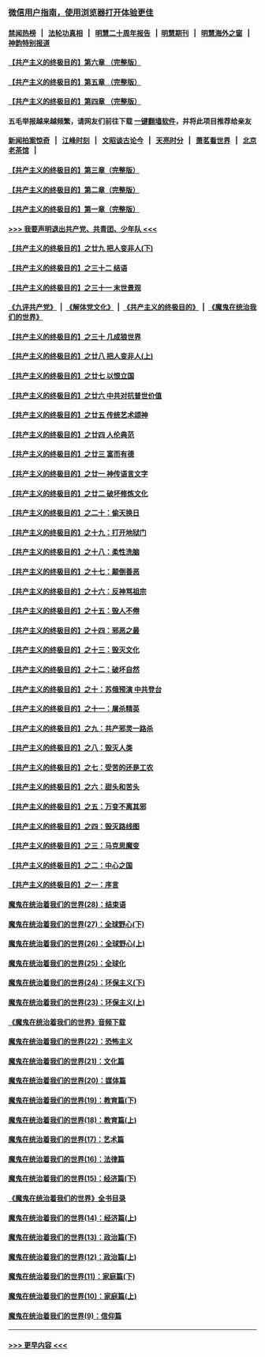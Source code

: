 ### [微信用户指南，使用浏览器打开体验更佳](https://github.com/gfw-breaker/banned-news1/blob/master/indexes/wechat-guide.md?t=0)
#### [禁闻热榜](热点新闻.md?t=0)  &nbsp;&nbsp;|&nbsp;&nbsp; [法轮功真相](https://github.com/gfw-breaker/truth/blob/master/README.md?t=0) &nbsp;&nbsp;|&nbsp;&nbsp; [明慧二十周年报告](https://github.com/gfw-breaker/mh-reports/blob/master/README.md?t=0) &nbsp;&nbsp;|&nbsp;&nbsp;[明慧期刊](https://github.com/gfw-breaker/mh-qikan) &nbsp;&nbsp;|&nbsp;&nbsp; [明慧海外之窗](https://github.com/gfw-breaker/mh-news/blob/master/README.md?t=0) &nbsp;&nbsp;|&nbsp;&nbsp; [神韵特别报道](https://github.com/gfw-breaker/mh-news/blob/master/shenyun.md?t=0)
#### [【共产主义的终极目的】第六章 （完整版）](../pages/nsc422/n11428913.md?t=02060944) 
#### [【共产主义的终极目的】第五章 （完整版）](../pages/nsc422/n11428912.md?t=02060944) 
#### [【共产主义的终极目的】第四章 （完整版）](../pages/nsc422/n11428907.md?t=02060944) 
#### 五毛举报越来越频繁，请网友们前往下载 [一键翻墙软件](https://github.com/gfw-breaker/ssr-accounts)，并将此项目推荐给亲友
#### [新闻拍案惊奇](https://github.com/gfw-breaker/banned-news1/blob/master/pages/link4.md) &nbsp;&nbsp;|&nbsp;&nbsp; [江峰时刻](https://github.com/gfw-breaker/banned-news1/blob/master/pages/link4.md) &nbsp;&nbsp;|&nbsp;&nbsp; [文昭谈古论今](https://github.com/gfw-breaker/banned-news1/blob/master/pages/link4.md) &nbsp;&nbsp;|&nbsp;&nbsp; [天亮时分](https://github.com/gfw-breaker/banned-news1/blob/master/pages/link4.md) &nbsp;&nbsp;|&nbsp;&nbsp; [萧茗看世界](https://github.com/gfw-breaker/banned-news1/blob/master/pages/link4.md) &nbsp;&nbsp;|&nbsp;&nbsp; [北京老茶馆](https://github.com/gfw-breaker/banned-news1/blob/master/pages/link4.md) &nbsp;&nbsp;|&nbsp;&nbsp; 
#### [【共产主义的终极目的】第三章（完整版）](../pages/nsc422/n11428848.md?t=02060944) 
#### [【共产主义的终极目的】第二章（完整版）](../pages/nsc422/n11428831.md?t=02060944) 
#### [【共产主义的终极目的】第一章（完整版）](../pages/nsc422/n11417651.md?t=02060944) 
#### [>>> 我要声明退出共产党、共青团、少年队 <<<](https://github.com/begood0513/goodnews/blob/master/quit/letter.md) 
#### [【共产主义的终极目的】之廿九 把人变非人(下)](../pages/nsc422/n11344140.md?t=02060944) 
#### [【共产主义的终极目的】之三十二 结语](../pages/nsc422/n11360535.md?t=02060944) 
#### [【共产主义的终极目的】之三十一 末世景观](../pages/nsc422/n11351129.md?t=02060944) 
#### [《九评共产党》](https://github.com/begood0513/9ping.md/blob/master/README.md) &nbsp;|&nbsp; [《解体党文化》](../../../../jtdwh.md/blob/master/README.md)  &nbsp;|&nbsp; [《共产主义的终极目的》](../../../../gczydzjmd.md/blob/master/README.md) &nbsp;|&nbsp; [《魔鬼在统治我们的世界》](../../../../mgztzwmdsj.md/blob/master/README.md) 
#### [【共产主义的终极目的】之三十 几成狼世界](../pages/nsc422/n11348280.md?t=02060944) 
#### [【共产主义的终极目的】之廿八 把人变非人(上)](../pages/nsc422/n11340492.md?t=02060944) 
#### [【共产主义的终极目的】之廿七 以恨立国](../pages/nsc422/n11336944.md?t=02060944) 
#### [【共产主义的终极目的】之廿六 中共对抗普世价值](../pages/nsc422/n11324785.md?t=02060944) 
#### [【共产主义的终极目的】之廿五 传统艺术颂神](../pages/nsc422/n11296396.md?t=02060944) 
#### [【共产主义的终极目的】之廿四 人伦典范](../pages/nsc422/n11296397.md?t=02060944) 
#### [【共产主义的终极目的】之廿三 富而有德](../pages/nsc422/n11283598.md?t=02060944) 
#### [【共产主义的终极目的】之廿一 神传语言文字](../pages/nsc422/n11263265.md?t=02060944) 
#### [【共产主义的终极目的】之廿二 破坏修炼文化](../pages/nsc422/n11245728.md?t=02060944) 
#### [【共产主义的终极目的】之二十：偷天换日](../pages/nsc422/n11238846.md?t=02060944) 
#### [【共产主义的终极目的】之十九：打开地狱门](../pages/nsc422/n11206376.md?t=02060944) 
#### [【共产主义的终极目的】之十八：柔性洗脑](../pages/nsc422/n11199994.md?t=02060944) 
#### [【共产主义的终极目的】之十七：颠倒善恶](../pages/nsc422/n11179782.md?t=02060944) 
#### [【共产主义的终极目的】之十六：反神骂祖宗](../pages/nsc422/n11166798.md?t=02060944) 
#### [【共产主义的终极目的】之十五：毁人不倦](../pages/nsc422/n11166792.md?t=02060944) 
#### [【共产主义的终极目的】之十四：邪恶之最](../pages/nsc422/n11150249.md?t=02060944) 
#### [【共产主义的终极目的】之十三：毁灭文化](../pages/nsc422/n11135227.md?t=02060944) 
#### [【共产主义的终极目的】之十二：破坏自然](../pages/nsc422/n11135214.md?t=02060944) 
#### [【共产主义的终极目的】之十：苏俄预演 中共登台](../pages/nsc422/n11118424.md?t=02060944) 
#### [【共产主义的终极目的】之十一：屠杀精英](../pages/nsc422/n11118442.md?t=02060944) 
#### [【共产主义的终极目的】之九：共产邪灵一路杀](../pages/nsc422/n11114139.md?t=02060944) 
#### [【共产主义的终极目的】之八：毁灭人类](../pages/nsc422/n11108503.md?t=02060944) 
#### [【共产主义的终极目的】之七：受苦的还是工农](../pages/nsc422/n11101809.md?t=02060944) 
#### [【共产主义的终极目的】之六：甜头和苦头](../pages/nsc422/n11096971.md?t=02060944) 
#### [【共产主义的终极目的】之五：万变不离其邪](../pages/nsc422/n11091285.md?t=02060944) 
#### [【共产主义的终极目的】之四：毁灭路线图](../pages/nsc422/n11086284.md?t=02060944) 
#### [【共产主义的终极目的】之三：马克思魔变](../pages/nsc422/n11061941.md?t=02060944) 
#### [【共产主义的终极目的】之二：中心之国](../pages/nsc422/n11047728.md?t=02060944) 
#### [【共产主义的终极目的】之一：序言](../pages/nsc422/n11086077.md?t=02060944) 
#### [魔鬼在统治着我们的世界(28)：结束语](../pages/nsc422/n10936246.md?t=02060944) 
#### [魔鬼在统治着我们的世界(27)：全球野心(下)](../pages/nsc422/n10928319.md?t=02060944) 
#### [魔鬼在统治着我们的世界(26)：全球野心(上)](../pages/nsc422/n10900318.md?t=02060944) 
#### [魔鬼在统治着我们的世界(25)：全球化](../pages/nsc422/n10788205.md?t=02060944) 
#### [魔鬼在统治着我们的世界(24)：环保主义(下)](../pages/nsc422/n10695307.md?t=02060944) 
#### [魔鬼在统治着我们的世界(23)：环保主义(上)](../pages/nsc422/n10688613.md?t=02060944) 
#### [《魔鬼在统治着我们的世界》音频下载](../pages/nsc422/n10635553.md?t=02060944) 
#### [魔鬼在统治着我们的世界(22)：恐怖主义](../pages/nsc422/n10614727.md?t=02060944) 
#### [魔鬼在统治着我们的世界(21)：文化篇](../pages/nsc422/n10597706.md?t=02060944) 
#### [魔鬼在统治着我们的世界(20)：媒体篇](../pages/nsc422/n10586579.md?t=02060944) 
#### [魔鬼在统治着我们的世界(19)：教育篇(下)](../pages/nsc422/n10564808.md?t=02060944) 
#### [魔鬼在统治着我们的世界(18)：教育篇(上)](../pages/nsc422/n10526970.md?t=02060944) 
#### [魔鬼在统治着我们的世界(17)：艺术篇](../pages/nsc422/n10499093.md?t=02060944) 
#### [魔鬼在统治着我们的世界(16)：法律篇](../pages/nsc422/n10485969.md?t=02060944) 
#### [魔鬼在统治着我们的世界(15)：经济篇(下)](../pages/nsc422/n10469975.md?t=02060944) 
#### [《魔鬼在统治着我们的世界》全书目录](../pages/nsc422/n10464261.md?t=02060944) 
#### [魔鬼在统治着我们的世界(14)：经济篇(上)](../pages/nsc422/n10457370.md?t=02060944) 
#### [魔鬼在统治着我们的世界(13)：政治篇(下)](../pages/nsc422/n10448270.md?t=02060944) 
#### [魔鬼在统治着我们的世界(12)：政治篇(上)](../pages/nsc422/n10444576.md?t=02060944) 
#### [魔鬼在统治着我们的世界(11)：家庭篇(下)](../pages/nsc422/n10440961.md?t=02060944) 
#### [魔鬼在统治着我们的世界(10)：家庭篇(上)](../pages/nsc422/n10435448.md?t=02060944) 
#### [魔鬼在统治着我们的世界(9)：信仰篇](../pages/nsc422/n10432159.md?t=02060944) 

----
#### [ >>> 更早内容 <<< ](../indexes/nsc422-earlier.md)
